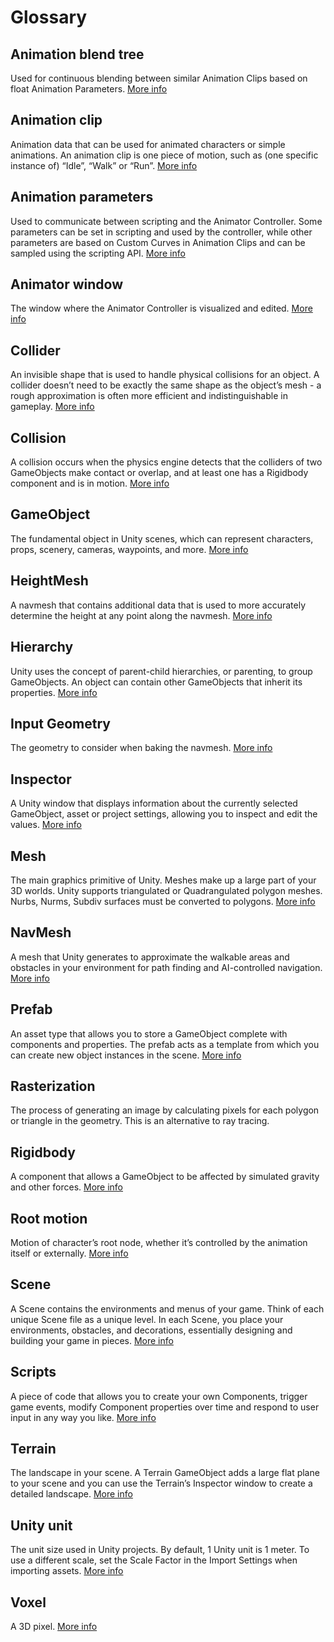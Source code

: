 # Glossary

## Animation blend tree
Used for continuous blending between similar Animation Clips based on float Animation Parameters. [More info](https://docs.unity3d.com/6000.0/Documentation/Manual/class-BlendTree.html)

## Animation clip
Animation data that can be used for animated characters or simple animations. An animation clip is one piece of motion, such as (one specific instance of) “Idle”, “Walk” or “Run”. [More info](https://docs.unity3d.com/6000.0/Documentation/Manual/class-AnimationClip.html)

## Animation parameters
Used to communicate between scripting and the Animator Controller. Some parameters can be set in scripting and used by the controller, while other parameters are based on Custom Curves in Animation Clips and can be sampled using the scripting API. [More info](https://docs.unity3d.com/6000.0/Documentation/Manual/AnimationParameters.html)

## Animator window
The window where the Animator Controller is visualized and edited. [More info](https://docs.unity3d.com/6000.0/Documentation/Manual/AnimatorWindow.html)

## Collider
An invisible shape that is used to handle physical collisions for an object. A collider doesn’t need to be exactly the same shape as the object’s mesh - a rough approximation is often more efficient and indistinguishable in gameplay. [More info](https://docs.unity3d.com/6000.0/Documentation/Manual/CollidersOverview.html)

## Collision
A collision occurs when the physics engine detects that the colliders of two GameObjects make contact or overlap, and at least one has a Rigidbody component and is in motion. [More info](https://docs.unity3d.com/6000.0/Documentation/Manual/CollidersOverview.html)

## GameObject
The fundamental object in Unity scenes, which can represent characters, props, scenery, cameras, waypoints, and more. [More info](https://docs.unity3d.com/6000.0/Documentation/Manual/class-GameObject.html)

## HeightMesh
A navmesh that contains additional data that is used to more accurately determine the height at any point along the navmesh. [More info](./HeightMesh.md)

## Hierarchy
Unity uses the concept of parent-child hierarchies, or parenting, to group GameObjects. An object can contain other GameObjects that inherit its properties. [More info](https://docs.unity3d.com/6000.0/Documentation/Manual/Hierarchy.html)

## Input Geometry
The geometry to consider when baking the navmesh. [More info](./NavMeshSurface.md#Object-Collection)

## Inspector
A Unity window that displays information about the currently selected GameObject, asset or project settings, allowing you to inspect and edit the values. [More info](https://docs.unity3d.com/6000.0/Documentation/Manual/UsingTheInspector.html)

## Mesh
The main graphics primitive of Unity. Meshes make up a large part of your 3D worlds. Unity supports triangulated or Quadrangulated polygon meshes. Nurbs, Nurms, Subdiv surfaces must be converted to polygons. [More info](https://docs.unity3d.com/6000.0/Documentation/Manual/mesh-introduction.html)

## NavMesh 
A mesh that Unity generates to approximate the walkable areas and obstacles in your environment for path finding and AI-controlled navigation. [More info](./CreateNavMesh.md)

## Prefab
An asset type that allows you to store a GameObject complete with components and properties. The prefab acts as a template from which you can create new object instances in the scene. [More info](https://docs.unity3d.com/6000.0/Documentation/Manual/Prefabs.html)

## Rasterization
The process of generating an image by calculating pixels for each polygon or triangle in the geometry. This is an alternative to ray tracing.

## Rigidbody
A component that allows a GameObject to be affected by simulated gravity and other forces. [More info](https://docs.unity3d.com/6000.0/Documentation/Manual/class-Rigidbody.html)

## Root motion
Motion of character’s root node, whether it’s controlled by the animation itself or externally. [More info](https://docs.unity3d.com/6000.0/Documentation/Manual/RootMotion.html)

## Scene
 A Scene contains the environments and menus of your game. Think of each unique Scene file as a unique level. In each Scene, you place your environments, obstacles, and decorations, essentially designing and building your game in pieces. [More info](https://docs.unity3d.com/6000.0/Documentation/Manual/CreatingScenes.html)

## Scripts
A piece of code that allows you to create your own Components, trigger game events, modify Component properties over time and respond to user input in any way you like. [More info](https://docs.unity3d.com/6000.0/Documentation/Manual/CreatingAndUsingScripts.html)

## Terrain
The landscape in your scene. A Terrain GameObject adds a large flat plane to your scene and you can use the Terrain’s Inspector window to create a detailed landscape. [More info](https://docs.unity3d.com/6000.0/Documentation/Manual/terrain-UsingTerrains.html)

## Unity unit 
The unit size used in Unity projects. By default, 1 Unity unit is 1 meter. To use a different scale, set the Scale Factor in the Import Settings when importing assets. [More info](https://docs.unity3d.com/6000.0/Documentation/Manual/ImportingModelFiles.html#model)

## Voxel
A 3D pixel. [More info](./NavInnerWorkings.md#About-Voxels)
